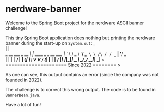 # nerdware-banner

Welcome to the [Spring Boot](https://spring.io) project for the nerdware ASCII banner 
challenge!

This tiny Spring Boot application does nothing but printing the nerdware banner during the 
start-up on `System.out`:
                        _                        
                       | |                       
     _ __   ___ _ __ __| |_      ____ _ _ __ ___ 
    | '_ \ / _ \ '__/ _` \ \ /\ / / _` | '__/ _ \
    | | | |  __/ | | (_| |\ V  V / (_| | | |  __/
    |_| |_|\___|_|  \__,_| \_/\_/ \__,_|_|  \___|
    < ===================== Since 2022 ======== >

As one can see, this output contains an error (since the company was not founded in 2022).

The challenge is to correct this wrong output. The code is to be found in `BannerBean.java`.

Have a lot of fun!